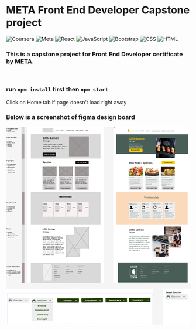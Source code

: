 # META Front End Developer Capstone project

![Coursera](https://img.shields.io/badge/Coursera-0747a6?style=flat&logo=coursera&logoColor=white)
![Meta](https://img.shields.io/badge/Meta-0668E1?style=flat&logo=meta&logoColor=white)
![React](https://img.shields.io/badge/React-499CB8?style=flat&logo=react&logoColor=white)
![JavaScript](https://img.shields.io/badge/JavaScript-222222?style=flat&logo=javascript&logoColor=F7DF1E)
![Bootstrap](https://img.shields.io/badge/Bootstrap-7952B3?style=flat&logo=bootstrap&logoColor=white)
![CSS](https://img.shields.io/badge/CSS-1572B6?style=flat&logo=css3&logoColor=white)
![HTML](https://img.shields.io/badge/HTML-E34F26?style=flat&logo=html5&logoColor=white)
&nbsp;


### This is a capstone project for Front End Developer certificate by META.  
&nbsp; 

### run `npm install` first then `npm start`

Click on Home tab if page doesn’t load right away


### Below is a screenshot of figma design board
![FigmaBoard](/screenshots/LittleLemonCapstone.png)
